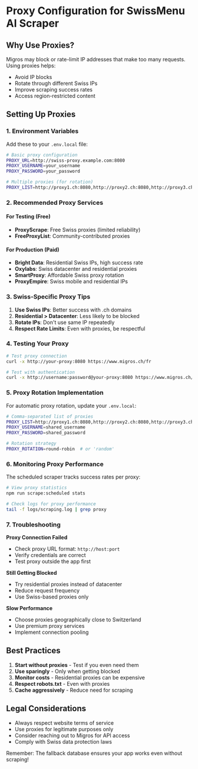 # Proxy Configuration for SwissMenu AI Scraper

## Why Use Proxies?

Migros may block or rate-limit IP addresses that make too many requests. Using proxies helps:
- Avoid IP blocks
- Rotate through different Swiss IPs
- Improve scraping success rates
- Access region-restricted content

## Setting Up Proxies

### 1. Environment Variables

Add these to your `.env.local` file:

```bash
# Basic proxy configuration
PROXY_URL=http://swiss-proxy.example.com:8080
PROXY_USERNAME=your_username
PROXY_PASSWORD=your_password

# Multiple proxies (for rotation)
PROXY_LIST=http://proxy1.ch:8080,http://proxy2.ch:8080,http://proxy3.ch:8080
```

### 2. Recommended Proxy Services

#### For Testing (Free)
- **ProxyScrape**: Free Swiss proxies (limited reliability)
- **FreeProxyList**: Community-contributed proxies

#### For Production (Paid)
- **Bright Data**: Residential Swiss IPs, high success rate
- **Oxylabs**: Swiss datacenter and residential proxies
- **SmartProxy**: Affordable Swiss proxy rotation
- **ProxyEmpire**: Swiss mobile and residential IPs

### 3. Swiss-Specific Proxy Tips

1. **Use Swiss IPs**: Better success with .ch domains
2. **Residential > Datacenter**: Less likely to be blocked
3. **Rotate IPs**: Don't use same IP repeatedly
4. **Respect Rate Limits**: Even with proxies, be respectful

### 4. Testing Your Proxy

```bash
# Test proxy connection
curl -x http://your-proxy:8080 https://www.migros.ch/fr

# Test with authentication
curl -x http://username:password@your-proxy:8080 https://www.migros.ch/fr
```

### 5. Proxy Rotation Implementation

For automatic proxy rotation, update your `.env.local`:

```bash
# Comma-separated list of proxies
PROXY_LIST=http://proxy1.ch:8080,http://proxy2.ch:8080,http://proxy3.ch:8080
PROXY_USERNAME=shared_username
PROXY_PASSWORD=shared_password

# Rotation strategy
PROXY_ROTATION=round-robin  # or 'random'
```

### 6. Monitoring Proxy Performance

The scheduled scraper tracks success rates per proxy:

```bash
# View proxy statistics
npm run scrape:scheduled stats

# Check logs for proxy performance
tail -f logs/scraping.log | grep proxy
```

### 7. Troubleshooting

**Proxy Connection Failed**
- Check proxy URL format: `http://host:port`
- Verify credentials are correct
- Test proxy outside the app first

**Still Getting Blocked**
- Try residential proxies instead of datacenter
- Reduce request frequency
- Use Swiss-based proxies only

**Slow Performance**
- Choose proxies geographically close to Switzerland
- Use premium proxy services
- Implement connection pooling

## Best Practices

1. **Start without proxies** - Test if you even need them
2. **Use sparingly** - Only when getting blocked
3. **Monitor costs** - Residential proxies can be expensive
4. **Respect robots.txt** - Even with proxies
5. **Cache aggressively** - Reduce need for scraping

## Legal Considerations

- Always respect website terms of service
- Use proxies for legitimate purposes only
- Consider reaching out to Migros for API access
- Comply with Swiss data protection laws

Remember: The fallback database ensures your app works even without scraping!